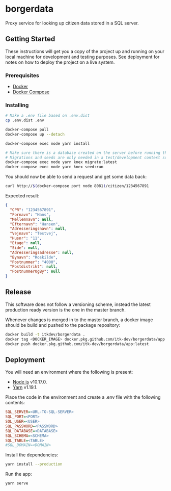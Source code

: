 # borgerdata

Proxy service for looking up citizen data stored in a SQL server.

## Getting Started

These instructions will get you a copy of the project up and running on your local machine for development and testing purposes. See deployment for notes on how to deploy the project on a live system.

### Prerequisites

- [Docker](https://docs.docker.com/install/)
- [Docker Compose](https://docs.docker.com/compose/install/)

### Installing

```bash
# Make a .env file based on .env.dist
cp .env.dist .env

docker-compose pull
docker-compose up --detach

docker-compose exec node yarn install

# Make sure there is a database created on the server before running the following commands
# Migrations and seeds are only needed in a test/development context so don't run them in production.
docker-compose exec node yarn knex migrate:latest
docker-compose exec node yarn knex seed:run
```

You should now be able to send a request and get some data back:
```bash
curl http://$(docker-compose port node 8081)/citizen/1234567891
```

Expected result:
```json
{
  "CPR": "1234567891",
  "Fornavn": "Hans",
  "Mellemnavn": null,
  "Efternavn": "Hansen",
  "Adresseringsnavn": null,
  "Vejnavn": "Testvej",
  "Husnr": "11",
  "Etage": null,
  "Side": null,
  "Adresseringsadresse": null,
  "Bynavn": "Roskilde",
  "Postnummer": "4000",
  "Postdistrikt": null,
  "PostnummerOgBy": null
}
```

## Release

This software does not follow a versioning scheme, instead the latest production ready version is the one in the master branch.

Whenever changes is merged in to the master branch, a docker image should be build and pushed to the package repository:
```bash
docker build -t itkdev/borgerdata .
docker tag <DOCKER_IMAGE> docker.pkg.github.com/itk-dev/borgerdata/app:latest
docker push docker.pkg.github.com/itk-dev/borgerdata/app:latest
```

## Deployment
 
 You will need an environment where the following is present:

- [Node js](https://nodejs.org) v10.17.0.
- [Yarn](https://yarnpkg.com/) v1.19.1.

Place the code in the environment and create a .env file with the following contents:

```ini
SQL_SERVER=<URL-TO-SQL-SERVER>
SQL_PORT=<PORT>
SQL_USER=<USER>
SQL_PASSWORD=<PASSWORD>
SQL_DATABASE=<DATABASE>
SQL_SCHEMA=<SCHEMA>
SQL_TABLE=<TABLE>
#SQL_DOMAIN=<DOMAIN>
```

Install the dependencies:
```bash
yarn install --production
```

Run the app:
```bash
yarn serve
```